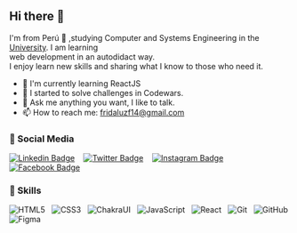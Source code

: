 ## Hi there 👋

I'm from Perú :rocket: ,studying Computer and Systems Engineering in the [University](https://portal.unas.edu.pe). I am learning <br>
web development in an autodidact way.<br>
I enjoy learn new skills and sharing what I know to those who need it.<br>

* 🌱 I'm currently learning ReactJS
* 🌱 I started to solve challenges in Codewars.
* 💬 Ask me anything you want, I like to talk.
* 📫 How to reach me: fridaluzf14@gmail.com

###  :busts_in_silhouette: Social Media
[![Linkedin Badge](https://img.shields.io/badge/-FridaLuz22-00599C?style=flat-square&logo=Linkedin&logoColor=white&link)](https://www.linkedin.com/in/fridaluz22/) &nbsp;&nbsp;
[![Twitter Badge](https://img.shields.io/badge/-FridaLuz22-007ACC?style=flat-square&logo=Twitter&logoColor=white&link)](https://twitter.com/FridaLuz22) &nbsp;&nbsp;
[![Instagram Badge](https://img.shields.io/badge/-FridaLuz22-orange?style=flat-square&logo=instagram&logoColor=white&link)](https://www.instagram.com/fridaluz22/) &nbsp;&nbsp;
[![Facebook Badge](https://img.shields.io/badge/-FridaLuz22-blue?style=flat-square&logo=facebook&logoColor=white&link)](https://www.facebook.com/FridaLuz22/)

### :star2: Skills
![HTML5](https://img.shields.io/badge/-HTML5-E34F26?style=flat-square&logo=html5&logoColor=white) &nbsp;
![CSS3](https://img.shields.io/badge/-CSS3-1572B6?style=flat-square&logo=css3) &nbsp;
![ChakraUI](https://img.shields.io/badge/-ChakraUI-thistle?style=flat-square&logo=chakraui) &nbsp;
![JavaScript](https://img.shields.io/badge/-JavaScript-black?style=flat-square&logo=javascript) &nbsp;
![React](https://img.shields.io/badge/-React-black?style=flat-square&logo=react) &nbsp;
![Git](https://img.shields.io/badge/-Git-gray?style=flat-square&logo=git) &nbsp;
![GitHub](https://img.shields.io/badge/-GitHub-181717?style=flat-square&logo=github)
![Figma](https://img.shields.io/badge/-Figma-silver?style=flat-square&logoColor=black&logo=Figma) &nbsp;




